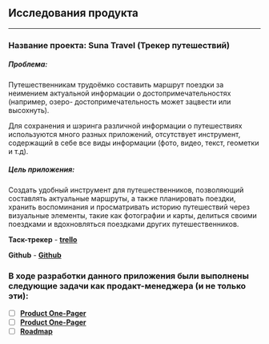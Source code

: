 ## Исследования продукта
___
### **Название проекта:** Suna Travel (Трекер путешествий)

##### **Проблема:**
Путешественникам трудоёмко составить маршрут поездки за неимением
актуальной информации о достопримечательностях (например, озеро-
достопримечательность может зацвести или высохнуть).

Для сохранения и шэринга различной информации о путешествиях используются много разных приложений, отсутствует инструмент, содержащий в себе все виды информации (фото, видео, текст, геометки и т.д).

##### **Цель приложения:**
Создать удобный инструмент для путешественников, позволяющий составлять актуальные маршруты, а также планировать поездки, хранить воспоминания и просматривать историю путешествий через визуальные элементы, такие как фотографии и карты, делиться своими поездками и вдохновляться поездками других путешественников.

**Таск-трекер**
    - [**trello**](https://trello.com/b/KY57Lynp/suna-team)

**Github**
    - [**Github**](https://github.com/iOS-vk-education/2024_1_SunaTeam/tree/main)

### В ходе разработки данного приложения были выполнены следующие задачи как продакт-менеджера (и не только эти):
- [ ] [**Product One-Pager**](https://github.com/Lilia-Chechina/Product-manager/blob/main/Product%20One-Pager.pdf)
- [ ] [**Product One-Pager**](https://github.com/Lilia-Chechina/Product-manager/blob/main/Product%20One-Pager.pdf)
- [ ] [**Roadmap**](https://github.com/Lilia-Chechina/Product-manager/blob/main/Product%20One-Pager.pdf)
